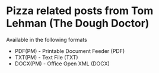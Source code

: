 # Pizza related posts from Tom Lehman (The Dough Doctor) 

Available in the following formats

- PDF(PM) - Printable Document Feeder (PDF) 
- TXT(PM) - Text File (TXT) 
- DOCX(PM) - Office Open XML (DOCX)
